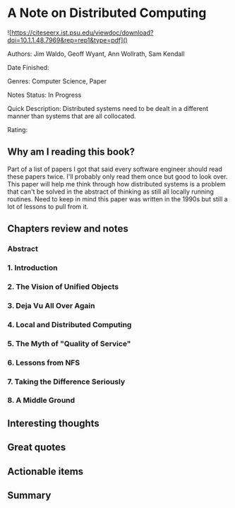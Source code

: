 # A Note on Distributed Computing
![https://citeseerx.ist.psu.edu/viewdoc/download?doi=10.1.1.48.7969&rep=rep1&type=pdf]()

Authors: Jim Waldo, Geoff Wyant, Ann Wollrath, Sam Kendall

Date Finished: 

Genres: Computer Science, Paper

Notes Status: In Progress

Quick Description: Distributed systems need to be dealt in a different manner than systems that are all collocated.

Rating: 


## Why am I reading this book?
Part of a list of papers I got that said every software engineer should read these papers twice. I'll probably only read them once but good to look over. This paper will help me think through how distributed systems is a problem that can't be solved in the abstract of thinking as still all locally running routines. Need to keep in mind this paper was written in the 1990s but still a lot of lessons to pull from it.

## Chapters review and notes
### Abstract

### 1. Introduction

### 2. The Vision of Unified Objects

### 3. Deja Vu All Over Again

### 4. Local and Distributed Computing

### 5. The Myth of "Quality of Service"

### 6. Lessons from NFS

### 7. Taking the Difference Seriously

### 8. A Middle Ground

## Interesting thoughts


## Great quotes


## Actionable items


## Summary


